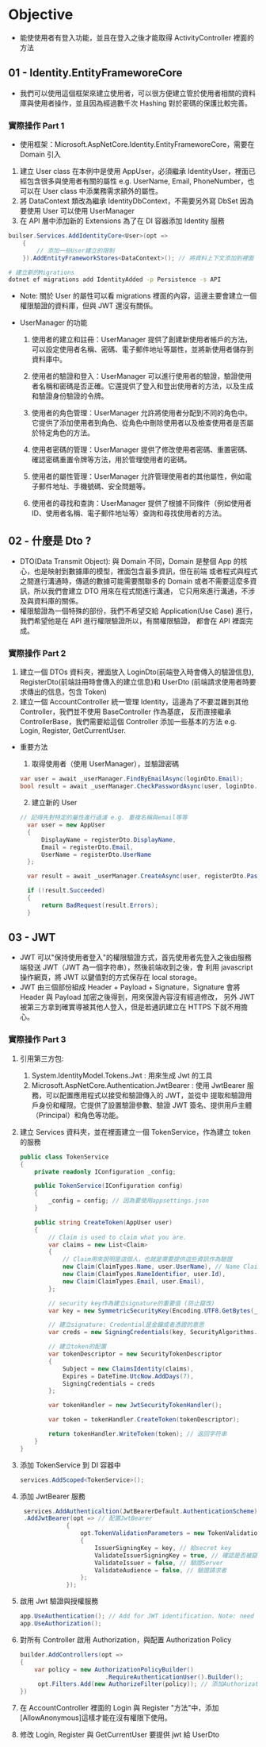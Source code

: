 # Objective

- 能使使用者有登入功能，並且在登入之後才能取得 ActivityController 裡面的方法

## 01 - Identity.EntityFrameworeCore

- 我們可以使用這個框架來建立使用者，可以很方便建立管於使用者相關的資料庫與使用者操作，並且因為經過數千次 Hashing
  對於密碼的保護比較完善。

### 實際操作 Part 1

- 使用框架：Microsoft.AspNetCore.Identity.EntityFrameworeCore，需要在 Domain 引入

1. 建立 User class 在本例中是使用 AppUser，必須繼承 IdentityUser，裡面已經包含很多與使用者有關的屬性 e.g.
   UserName, Email, PhoneNumber，也可以在 User class 中添業務需求額外的屬性。
2. 將 DataContext 類改為繼承 IdentityDbContext，不需要另外寫 DbSet<User> 因為要使用 User 可以使用 UserManager
3. 在 API 層中添加新的 Extensions 為了在 DI 容器添加 Identity 服務

```C#
builser.Services.AddIdentityCore<User>(opt =>
    {
        // 添加一些User建立的限制
    }).AddEntityFrameworkStores<DataContext>(); // 將資料上下文添加到裡面
```

```bash
# 建立新的Migrations
dotnet ef migrations add IdentityAdded -p Persistence -s API
```

- Note: 關於 User 的屬性可以看 migrations 裡面的內容，這邊主要會建立一個權限驗證的資料庫，但與 JWT 還沒有關係。
- UserManager 的功能

  1. 使用者的建立和註冊：UserManager 提供了創建新使用者帳戶的方法，可以設定使用者名稱、密碼、電子郵件地址等屬性，並將新使用者儲存到資料庫中。

  2. 使用者的驗證和登入：UserManager 可以進行使用者的驗證，驗證使用者名稱和密碼是否正確。它還提供了登入和登出使用者的方法，以及生成和驗證身份驗證的令牌。

  3. 使用者的角色管理：UserManager 允許將使用者分配到不同的角色中。它提供了添加使用者到角色、從角色中刪除使用者以及檢查使用者是否屬於特定角色的方法。

  4. 使用者密碼的管理：UserManager 提供了修改使用者密碼、重置密碼、確認密碼重置令牌等方法，用於管理使用者的密碼。

  5. 使用者的屬性管理：UserManager 允許管理使用者的其他屬性，例如電子郵件地址、手機號碼、安全問題等。

  6. 使用者的尋找和查詢：UserManager 提供了根據不同條件（例如使用者 ID、使用者名稱、電子郵件地址等）查詢和尋找使用者的方法。

## 02 - 什麼是 Dto ?

- DTO(Data Transmit Object): 與 Domain 不同，Domain 是整個 App 的核心，也是映射到數據庫的模型，裡面包含最多資訊，但在前端
  或者程式與程式之間進行溝通時，傳遞的數據可能需要關聯多的 Domain 或者不需要這麼多資訊，所以我們會建立 DTO 用來在程式間進行溝通，
  它只用來進行溝通，不涉及與資料庫的關係。
- 權限驗證為一個特殊的部份，我們不希望交給 Application(Use Case) 進行，我們希望他是在 API 進行權限驗證所以，有關權限驗證，
  都會在 API 裡面完成。

### 實際操作 Part 2

1. 建立一個 DTOs 資料夾，裡面放入 LoginDto(前端登入時會傳入的驗證信息), RegisterDto(前端註冊時會傳入的建立信息)和 UserDto
   (前端請求使用者時要求傳出的信息，包含 Token)
2. 建立一個 AccountController 統一管理 Identity，這邊為了不要混雜到其他 Controller，我們並不使用 BaseController 作為基底，
   反而直接繼承 ControllerBase，我們需要給這個 Controller 添加一些基本的方法 e.g. Login, Register, GetCurrentUser.

- 重要方法

  1. 取得使用者（使用 UserManager），並驗證密碼

  ```C#
  var user = await _userManager.FindByEmailAsync(loginDto.Email);
  bool result = await _userManager.CheckPasswordAsync(user, loginDto.Password) ;
  ```

  2. 建立新的 User

  ```C#
  // 記得先對特定的屬性進行過濾 e.g. 重複名稱與email等等
    var user = new AppUser
    {
        DisplayName = registerDto.DisplayName,
        Email = registerDto.Email,
        UserName = registerDto.UserName
    };

    var result = await _userManager.CreateAsync(user, registerDto.Password);

    if (!result.Succeeded)
    {
        return BadRequest(result.Errors);
    }
  ```

## 03 - JWT

- JWT 可以"保持使用者登入"的權限驗證方式，首先使用者先登入之後由服務端發送 JWT（JWT 為一個字符串），然後前端收到之後，會
  利用 javascript 操作網頁，將 JWT 以鍵值對的方式保存在 local storage。
- JWT 由三個部份組成 Header + Payload + Signature，Signature 會將 Header 與 Payload 加密之後得到，用來保證內容沒有經過修改，
  另外 JWT 被第三方拿到確實導被其他人登入，但是若通訊建立在 HTTPS 下就不用擔心。

### 實際操作 Part 3

1. 引用第三方包:
   1. System.IdentityModel.Tokens.Jwt : 用來生成 Jwt 的工具
   2. Microsoft.AspNetCore.Authentication.JwtBearer : 使用 JwtBearer 服務，可以配置應用程式以接受和驗證傳入的 JWT，並從中
      提取和驗證用戶身份和權限。它提供了設置驗證參數、驗證 JWT 簽名、提供用戶主體（Principal）和角色等功能。
2. 建立 Services 資料夾，並在裡面建立一個 TokenService，作為建立 token 的服務

   ```C#
   public class TokenService
   {
       private readonly IConfiguration _config;

       public TokenService(IConfiguration config)
       {
           _config = config; // 因為要使用appsettings.json
       }

       public string CreateToken(AppUser user)
       {
           // Claim is used to claim what you are.
           var claims = new List<Claim>
           {
               // Claim用來說明是這個人，也就是需要提供這些資訊作為驗證
               new Claim(ClaimTypes.Name, user.UserName), // Name Claim使用user中的UserName
               new Claim(ClaimTypes.NameIdentifier, user.Id),
               new Claim(ClaimTypes.Email, user.Email),
           };

           // security key作為建立signature的重要值 (防止竄改)
           var key = new SymmetricSecurityKey(Encoding.UTF8.GetBytes(_config["TokenKey"])); // it need be very longer

           // 建立signature: Credential是金鑰或者憑證的意思
           var creds = new SigningCredentials(key, SecurityAlgorithms.HmacSha512Signature);

           // 建立token的配置
           var tokenDescriptor = new SecurityTokenDescriptor
           {
               Subject = new ClaimsIdentity(claims),
               Expires = DateTime.UtcNow.AddDays(7),
               SigningCredentials = creds
           };

           var tokenHandler = new JwtSecurityTokenHandler();

           var token = tokenHandler.CreateToken(tokenDescriptor);

           return tokenHandler.WriteToken(token); // 返回字符串
       }
   }
   ```

3. 添加 TokenService 到 DI 容器中
   ```C#
   services.AddScoped<TokenService>();
   ```
4. 添加 JwtBearer 服務

   ```C#
    services.AddAuthenticaltion(JwtBearerDefault.AuthenticationScheme) // 這個方法要傳入一個Scheme
    .AddJwtBearer(opt => // 配置JwtBearer
                {
                    opt.TokenValidationParameters = new TokenValidationParameters
                    {
                        IssuerSigningKey = key, // 給secret key
                        ValidateIssuerSigningKey = true, // 確認是否被竄改
                        ValidateIssuer = false, // 驗證Server
                        ValidateAudience = false, // 驗證請求者
                    };
                });

   ```

5. 啟用 Jwt 驗證與授權服務
   ```C#
   app.UseAuthentication(); // Add for JWT identification. Note: need before Authorization.
   app.UseAuthorization();
   ```
6. 對所有 Controller 啟用 Authorization，與配置 Authorization Policy
   ```C#
   builder.AddControllers(opt =>
   {
       var policy = new AuthorizationPolicyBuilder()
                           .RequireAuthenticationUser().Builder();
        opt.Filters.Add(new AuthorizeFilter(policy)); // 添加AuthorizationFilter給所有的Controller
   })
   ```
7. 在 AccountController 裡面的 Login 與 Register "方法"中，添加[AllowAnonymous]這樣才能在沒有權限下使用。
8. 修改 Login, Register 與 GetCurrentUser 要提供 jwt 給 UserDto

